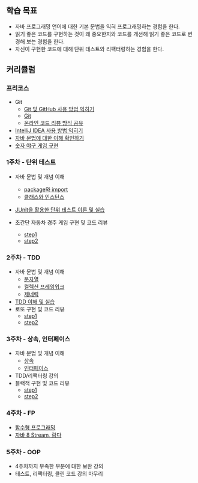 ## 학습 목표
- 자바 프로그래밍 언어에 대한 기본 문법을 익혀 프로그래밍하는 경험을 한다.
- 읽기 좋은 코드를 구현하는 것이 왜 중요한지와 코드를 개선해 읽기 좋은 코드로 변경해 보는 경험을 한다.
- 자신이 구현한 코드에 대해 단위 테스트와 리팩터링하는 경험을 한다.

## 커리큘럼

### 프리코스
- Git
  - [Git 및 GitHub 사용 방법 익히기](https://github.com/LEE-Yerim/nextstep/blob/main/src/main/java/study0/Git.md)
  - [Git](https://github.com/LEE-Yerim/nextstep/blob/main/src/main/java/study0/Git-Command.md)  
  - [온라인 코드 리뷰 방식 공유](https://github.com/LEE-Yerim/nextstep/blob/main/src/main/java/study0/Git-CodeReview.md)
- [IntelliJ IDEA 사용 방법 익히기](https://github.com/LEE-Yerim/nextstep/blob/main/src/main/java/study0/Intelli-J.md)
- [자바 문법에 대한 이해 확인하기](https://github.com/LEE-Yerim/nextstep/blob/main/src/main/java/study0/Java.md)
- [숫자 야구 게임 구현](https://github.com/LEE-Yerim/java-baseball-precourse/tree/step1)

### 1주차 - 단위 테스트
- 자바 문법 및 개념 이해
  - [package와 import]()
  - [클래스와 인스턴스]()
- [JUnit을 활용한 단위 테스트 이론 및 실습](https://github.com/LEE-Yerim/nextstep/blob/main/src/main/java/study1/JUnit.md)

- 초간단 자동차 경주 게임 구현 및 코드 리뷰
  - [step1](https://github.com/LEE-Yerim/java-racingcar/tree/step1)
  - [step2](https://github.com/LEE-Yerim/java-racingcar/tree/step2)

### 2주차 - TDD
- 자바 문법 및 개념 이해
  - [문자열]()
  - [컬렉션 프레임워크]()
  - [제네릭]()
- [TDD 이해 및 실습](https://github.com/LEE-Yerim/nextstep/blob/main/src/main/java/study2/TDD.md)
- 로또 구현 및 코드 리뷰
  - [step1](https://github.com/LEE-Yerim/java-lotto/tree/step1)
  - [step2](https://github.com/LEE-Yerim/java-lotto/tree/step2)

### 3주차 - 상속, 인터페이스
- 자바 문법 및 개념 이해
  - [상속](https://github.com/LEE-Yerim/nextstep/blob/main/src/main/java/study3/Inheritance.md)
  - [인터페이스](https://github.com/LEE-Yerim/nextstep/blob/main/src/main/java/study3/Interface.md)
- TDD/리팩터링 강의
- 블랙잭 구현 및 코드 리뷰
  - [step1](https://github.com/LEE-Yerim/java-blackjack/tree/step1)
  - [step2]()

### 4주차 - FP
- [함수형 프로그래밍]()
- [자바 8 Stream, 람다]()

### 5주차 - OOP
- 4주차까지 부족한 부분에 대한 보완 강의
- 테스트, 리팩터링, 클린 코드 강의 마무리
